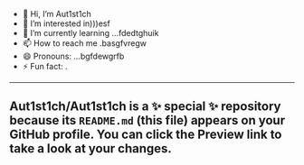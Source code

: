 - 👋 Hi, I’m Aut1st1ch 
- 👀 I’m interested in)))esf
- 🌱 I’m currently learning ...fdedtghuik
- 📫 How to reach me .basgfvregw
- 😄 Pronouns: ...bgfdewgrfb
- ⚡ Fun fact: .
---
Aut1st1ch/Aut1st1ch is a ✨ special ✨ repository because its `README.md` (this file) appears on your GitHub profile.
You can click the Preview link to take a look at your changes.
---
